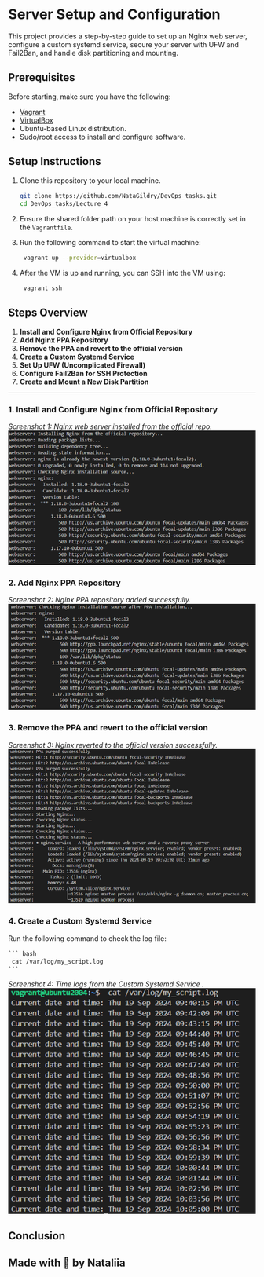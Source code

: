 # Server Setup and Configuration
This project provides a step-by-step guide to set up an Nginx web server, configure a custom systemd service, secure your server with UFW and Fail2Ban, and handle disk partitioning and mounting. 

## Prerequisites

Before starting, make sure you have the following:
- [Vagrant](https://www.vagrantup.com/downloads)
- [VirtualBox](https://www.virtualbox.org/wiki/Downloads)
- Ubuntu-based Linux distribution.
- Sudo/root access to install and configure software.

## Setup Instructions

1. Clone this repository to your local machine.
    ```bash
    git clone https://github.com/NataGildry/DevOps_tasks.git
    cd DevOps_tasks/Lecture_4
    ```

2. Ensure the shared folder path on your host machine is correctly set in the `Vagrantfile`.

3. Run the following command to start the virtual machine:
    ``` bash
     vagrant up --provider=virtualbox
    ```

4. After the VM is up and running, you can SSH into the VM using:
    ``` bash
     vagrant ssh
    ```

## Steps Overview

1. **Install and Configure Nginx from Official Repository**
2. **Add Nginx PPA Repository**
3. **Remove the PPA and revert to the official version**
4. **Create a Custom Systemd Service**
5. **Set Up UFW (Uncomplicated Firewall)**
6. **Configure Fail2Ban for SSH Protection**
7. **Create and Mount a New Disk Partition**

---

### 1. Install and Configure Nginx from Official Repository
 _Screenshot 1: Nginx web server installed from the official repo._
 ![alt text](image.png)

 ### 2. Add Nginx PPA Repository
 _Screenshot 2: Nginx PPA repository added successfully._
![alt text](image-1.png)

 ### 3. Remove the PPA and revert to the official version
 _Screenshot 3: Nginx reverted to the official version successfully._
![alt text](image-2.png)

 ### 4. Create a Custom Systemd Service

Run the following command to check the log file:

    ``` bash 
     cat /var/log/my_script.log
    ```

  _Screenshot 4: Time logs from the Custom Systemd Service ._
![alt text](image-5.png)

## Conclusion


Made with 🤍 by Nataliia 
---